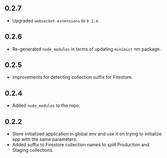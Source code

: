 ## 0.2.7

* Upgraded `websocket-extensions` to `0.1.4`.

## 0.2.6

* Re-generated `node_modules` in terms of updating `minimist` nm package.

## 0.2.5

* Improvements for detecting collection suffix for Firestore.

## 0.2.4

* Added `node_modules` to the repo.

## 0.2.2

* Store initialized application in global env and use it on trying to initialize app with the same parameters.
* Added suffix to Firestore collection names to split Production and Staging collections.